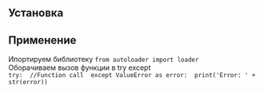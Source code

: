 ## Установка
## Применение
Ипортируем библиотеку `from autoloader import loader` <br/>
Оборачиваем вызов функции в try except <br/>
``try: 
    //Function call 
except ValueError as error: 
    print('Error: ' + str(error))``
